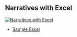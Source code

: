 ## Narratives with Excel

[![Narratives with Excel](https://i.ytimg.com/vi_webp/CRNJerr3pI4/sddefault.webp)](https://youtu.be/CRNJerr3pI4)

- [Sample Excel](https://docs.google.com/spreadsheets/d/1Htmr5ar0ZX2nYW8Xerr9OaLJl3zS0gxY/view#gid=171350107)
